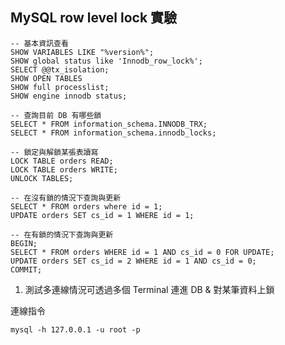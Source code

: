 ## MySQL row level lock 實驗

```
-- 基本資訊查看
SHOW VARIABLES LIKE "%version%";
SHOW global status like 'Innodb_row_lock%';
SELECT @@tx_isolation;
SHOW OPEN TABLES
SHOW full processlist;
SHOW engine innodb status;

-- 查詢目前 DB 有哪些鎖
SELECT * FROM information_schema.INNODB_TRX;
SELECT * FROM information_schema.innodb_locks;

-- 鎖定與解鎖某張表讀寫
LOCK TABLE orders READ;
LOCK TABLE orders WRITE;
UNLOCK TABLES;

-- 在沒有鎖的情況下查詢與更新
SELECT * FROM orders where id = 1;
UPDATE orders SET cs_id = 1 WHERE id = 1;

-- 在有鎖的情況下查詢與更新
BEGIN;
SELECT * FROM orders WHERE id = 1 AND cs_id = 0 FOR UPDATE;
UPDATE orders SET cs_id = 2 WHERE id = 1 AND cs_id = 0;
COMMIT;
```
1. 測試多連線情況可透過多個 Terminal 連進 DB & 對某筆資料上鎖

連線指令

`
mysql -h 127.0.0.1 -u root -p
`
